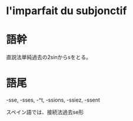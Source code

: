 # l'imparfait du subjonctif

# 語幹

直説法単純過去の2sinからsをとる。

# 語尾

-sse, -sses, -^t, -ssions, -ssiez, -ssent

スペイン語では、接続法過去se形